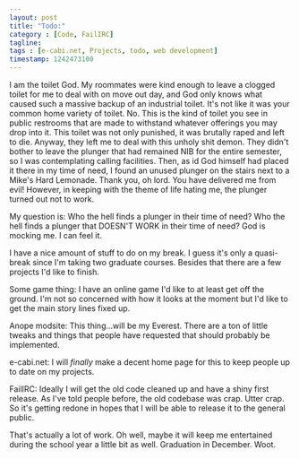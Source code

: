 ```yaml
---
layout: post
title: "Todo:"
category : [Code, FailIRC]
tagline: 
tags : [e-cabi.net, Projects, todo, web development]
timestamp: 1242473100
---
```

I am the toilet God. My roommates were kind enough to leave a clogged toilet for me to deal with on move out day, and God only knows what caused such a massive backup of an industrial toilet. It's not like it was your common home variety of toilet. No. This is the kind of toilet you see in public restrooms that are made to withstand whatever offerings you may drop into it. This toilet was not only punished, it was brutally raped and left to die. Anyway, they left me to deal with this unholy shit demon. They didn't bother to leave the plunger that had remained NIB for the entire semester, so I was contemplating calling facilities. Then, as id God himself had placed it there in my time of need, I found an unused plunger on the stairs next to a Mike's Hard Lemonade. Thank you, oh lord. You have delivered me from evil! However, in keeping with the theme of life hating me, the plunger turned out not to work.

My question is: Who the hell finds a plunger in their time of need? Who the hell finds a plunger that DOESN'T WORK in their time of need? God is mocking me. I can feel it.

I have a nice amount of stuff to do on my break. I guess it's only a quasi-break since I'm taking two graduate courses. Besides that there are a few projects I'd like to finish.

Some game thing: I have an online game I'd like to at least get off the ground. I'm not so concerned with how it looks at the moment but I'd like to get the main story lines fixed up.

Anope modsite: This thing...will be my Everest. There are a ton of little tweaks and things that people have requested that should probably be implemented.

e-cabi.net: I will *finally* make a decent home page for this to keep people up to date on my projects.

FailIRC: Ideally I will get the old code cleaned up and have a shiny first release. As I've told people before, the old codebase was crap. Utter crap. So it's getting redone in hopes that I will be able to release it to the general public.

That's actually a lot of work. Oh well, maybe it will keep me entertained during the school year a little bit as well. Graduation in December. Woot.